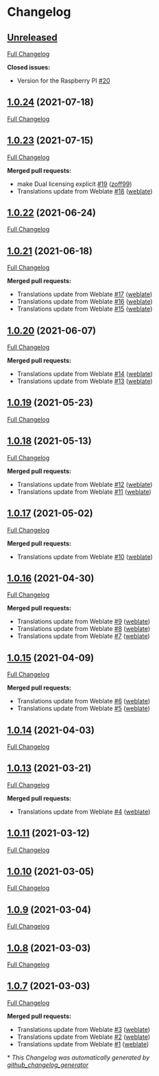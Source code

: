 # Changelog

## [Unreleased](https://github.com/zoff99/java_toxclient_example/tree/HEAD)

[Full Changelog](https://github.com/zoff99/java_toxclient_example/compare/1.0.24...HEAD)

**Closed issues:**

- Version for the Raspberry PI [\#20](https://github.com/zoff99/java_toxclient_example/issues/20)

## [1.0.24](https://github.com/zoff99/java_toxclient_example/tree/1.0.24) (2021-07-18)

[Full Changelog](https://github.com/zoff99/java_toxclient_example/compare/1.0.23...1.0.24)

## [1.0.23](https://github.com/zoff99/java_toxclient_example/tree/1.0.23) (2021-07-15)

[Full Changelog](https://github.com/zoff99/java_toxclient_example/compare/1.0.22...1.0.23)

**Merged pull requests:**

- make Dual licensing explicit [\#19](https://github.com/zoff99/java_toxclient_example/pull/19) ([zoff99](https://github.com/zoff99))
- Translations update from Weblate [\#18](https://github.com/zoff99/java_toxclient_example/pull/18) ([weblate](https://github.com/weblate))

## [1.0.22](https://github.com/zoff99/java_toxclient_example/tree/1.0.22) (2021-06-24)

[Full Changelog](https://github.com/zoff99/java_toxclient_example/compare/1.0.21...1.0.22)

## [1.0.21](https://github.com/zoff99/java_toxclient_example/tree/1.0.21) (2021-06-18)

[Full Changelog](https://github.com/zoff99/java_toxclient_example/compare/1.0.20...1.0.21)

**Merged pull requests:**

- Translations update from Weblate [\#17](https://github.com/zoff99/java_toxclient_example/pull/17) ([weblate](https://github.com/weblate))
- Translations update from Weblate [\#16](https://github.com/zoff99/java_toxclient_example/pull/16) ([weblate](https://github.com/weblate))
- Translations update from Weblate [\#15](https://github.com/zoff99/java_toxclient_example/pull/15) ([weblate](https://github.com/weblate))

## [1.0.20](https://github.com/zoff99/java_toxclient_example/tree/1.0.20) (2021-06-07)

[Full Changelog](https://github.com/zoff99/java_toxclient_example/compare/1.0.19...1.0.20)

**Merged pull requests:**

- Translations update from Weblate [\#14](https://github.com/zoff99/java_toxclient_example/pull/14) ([weblate](https://github.com/weblate))
- Translations update from Weblate [\#13](https://github.com/zoff99/java_toxclient_example/pull/13) ([weblate](https://github.com/weblate))

## [1.0.19](https://github.com/zoff99/java_toxclient_example/tree/1.0.19) (2021-05-23)

[Full Changelog](https://github.com/zoff99/java_toxclient_example/compare/1.0.18...1.0.19)

## [1.0.18](https://github.com/zoff99/java_toxclient_example/tree/1.0.18) (2021-05-13)

[Full Changelog](https://github.com/zoff99/java_toxclient_example/compare/1.0.17...1.0.18)

**Merged pull requests:**

- Translations update from Weblate [\#12](https://github.com/zoff99/java_toxclient_example/pull/12) ([weblate](https://github.com/weblate))
- Translations update from Weblate [\#11](https://github.com/zoff99/java_toxclient_example/pull/11) ([weblate](https://github.com/weblate))

## [1.0.17](https://github.com/zoff99/java_toxclient_example/tree/1.0.17) (2021-05-02)

[Full Changelog](https://github.com/zoff99/java_toxclient_example/compare/1.0.16...1.0.17)

**Merged pull requests:**

- Translations update from Weblate [\#10](https://github.com/zoff99/java_toxclient_example/pull/10) ([weblate](https://github.com/weblate))

## [1.0.16](https://github.com/zoff99/java_toxclient_example/tree/1.0.16) (2021-04-30)

[Full Changelog](https://github.com/zoff99/java_toxclient_example/compare/1.0.15...1.0.16)

**Merged pull requests:**

- Translations update from Weblate [\#9](https://github.com/zoff99/java_toxclient_example/pull/9) ([weblate](https://github.com/weblate))
- Translations update from Weblate [\#8](https://github.com/zoff99/java_toxclient_example/pull/8) ([weblate](https://github.com/weblate))
- Translations update from Weblate [\#7](https://github.com/zoff99/java_toxclient_example/pull/7) ([weblate](https://github.com/weblate))

## [1.0.15](https://github.com/zoff99/java_toxclient_example/tree/1.0.15) (2021-04-09)

[Full Changelog](https://github.com/zoff99/java_toxclient_example/compare/1.0.14...1.0.15)

**Merged pull requests:**

- Translations update from Weblate [\#6](https://github.com/zoff99/java_toxclient_example/pull/6) ([weblate](https://github.com/weblate))
- Translations update from Weblate [\#5](https://github.com/zoff99/java_toxclient_example/pull/5) ([weblate](https://github.com/weblate))

## [1.0.14](https://github.com/zoff99/java_toxclient_example/tree/1.0.14) (2021-04-03)

[Full Changelog](https://github.com/zoff99/java_toxclient_example/compare/1.0.13...1.0.14)

## [1.0.13](https://github.com/zoff99/java_toxclient_example/tree/1.0.13) (2021-03-21)

[Full Changelog](https://github.com/zoff99/java_toxclient_example/compare/1.0.11...1.0.13)

**Merged pull requests:**

- Translations update from Weblate [\#4](https://github.com/zoff99/java_toxclient_example/pull/4) ([weblate](https://github.com/weblate))

## [1.0.11](https://github.com/zoff99/java_toxclient_example/tree/1.0.11) (2021-03-12)

[Full Changelog](https://github.com/zoff99/java_toxclient_example/compare/1.0.10...1.0.11)

## [1.0.10](https://github.com/zoff99/java_toxclient_example/tree/1.0.10) (2021-03-05)

[Full Changelog](https://github.com/zoff99/java_toxclient_example/compare/1.0.9...1.0.10)

## [1.0.9](https://github.com/zoff99/java_toxclient_example/tree/1.0.9) (2021-03-04)

[Full Changelog](https://github.com/zoff99/java_toxclient_example/compare/1.0.8...1.0.9)

## [1.0.8](https://github.com/zoff99/java_toxclient_example/tree/1.0.8) (2021-03-03)

[Full Changelog](https://github.com/zoff99/java_toxclient_example/compare/1.0.7...1.0.8)

## [1.0.7](https://github.com/zoff99/java_toxclient_example/tree/1.0.7) (2021-03-03)

[Full Changelog](https://github.com/zoff99/java_toxclient_example/compare/344191e228cffaa065a04bbd5ba6b1355d0585e2...1.0.7)

**Merged pull requests:**

- Translations update from Weblate [\#3](https://github.com/zoff99/java_toxclient_example/pull/3) ([weblate](https://github.com/weblate))
- Translations update from Weblate [\#2](https://github.com/zoff99/java_toxclient_example/pull/2) ([weblate](https://github.com/weblate))
- Translations update from Weblate [\#1](https://github.com/zoff99/java_toxclient_example/pull/1) ([weblate](https://github.com/weblate))



\* *This Changelog was automatically generated by [github_changelog_generator](https://github.com/github-changelog-generator/github-changelog-generator)*
